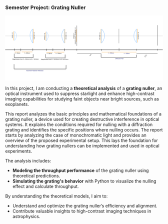 ### Semester Project: Grating Nuller

![Grating Nuller Setup](img/SetUp.jpeg)

In this project, I am conducting a **theoretical analysis** of a **grating nuller**, an optical instrument used to suppress starlight and enhance high-contrast imaging capabilities for studying faint objects near bright sources, such as exoplanets.

This report analyzes the basic principles and mathematical foundations of a grating nuller, a device used for creating destructive interference in optical systems. It explains the conditions required for nulling with a diffraction grating and identifies the specific positions where nulling occurs. The report starts by analyzing the case of monochromatic light and provides an overview of the proposed experimental setup. This lays the foundation for understanding how grating nullers can be implemented and used in optical experiments.

The analysis includes:
- **Modeling the throughput performance** of the grating nuller using theoretical predictions.
- **Simulating the grating's behavior** with Python to visualize the nulling effect and calculate throughput.

By understanding the theoretical models, I aim to:
- Understand and optimize the grating nuller’s efficiency and alignment.
- Contribute valuable insights to high-contrast imaging techniques in astrophysics.
